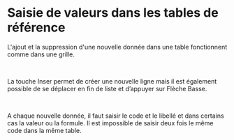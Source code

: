 # Saisie de valeurs dans les tables de référence





L'ajout et la suppression d'une nouvelle donnée dans une table fonctionnent comme dans une grille.


 


La touche Inser permet de créer une nouvelle ligne mais il est également possible de se déplacer en fin de liste et d’appuyer sur Flèche Basse.


 


A chaque nouvelle donnée, il faut saisir le code et le libellé et dans certains cas la valeur ou la formule. Il est impossible de saisir deux fois le même code dans la même table.



